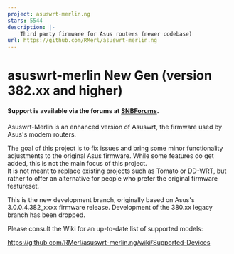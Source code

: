 ```yaml
---
project: asuswrt-merlin.ng
stars: 5544
description: |-
    Third party firmware for Asus routers (newer codebase)
url: https://github.com/RMerl/asuswrt-merlin.ng
---
```


asuswrt-merlin New Gen (version 382.xx and higher)
==================================================

#### Support is available via the forums at [SNBForums](https://www.snbforums.com/forums/asuswrt-merlin.42/).

Asuswrt-Merlin is an enhanced version of Asuswrt, the firmware used by Asus's modern routers.

The goal of this project is to fix issues and bring some minor functionality adjustments to the 
original Asus firmware.  While some features do get added, this is not the main focus of this project.  
It is not meant to replace existing projects such as Tomato or DD-WRT, but rather to offer an alternative 
for people who prefer the original firmware featureset.

This is the new development branch, originally based on Asus's 
3.0.0.4.382_xxxx firmware release.  Development of the 380.xx 
legacy branch has been dropped.

Please consult the Wiki for an up-to-date list of supported models:

https://github.com/RMerl/asuswrt-merlin.ng/wiki/Supported-Devices

